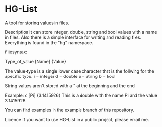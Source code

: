 # HG-List
A tool for storing values in files.

Description 
It can store integer, double, string and bool values with a name in files. 
Also there is a simple interface for writing and reading files.
Everything is found in the "hg" namespace.


Filesyntax:

Type_of_value [Name] {Value}

The value-type is a single lower case character that is the follwing for the specific type:
i = integer
d = double
s = string
b = bool

String values aren't stored with a " at the beginning and the end

Example:
d [Pi] {3.1415926}
This is a double with the name Pi and the value 3.1415926

You can find examples in the example branch of this repository.

Licence 
If you want to use HG-List in a public project, please email me.
